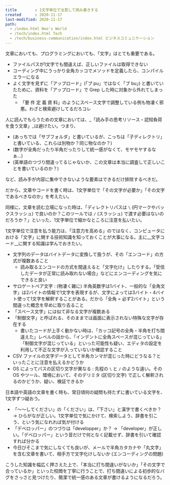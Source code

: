 ```yaml
---
title        : 1文字単位で注意して読み書きする
created      : 2020-11-17
last-modified: 2020-11-17
path:
  - /index.html Neo's World
  - /tech/index.html Tech
  - /tech/business-communication/index.html ビジネスコミュニケーション
---
```


文章においても、プログラミングにおいても、「文字」はとても重要である。

- ファイルパスが1文字でも間違えば、正しいファイルは取得できない
- コーディング中にうっかり全角カッコでメソッドを定義したら、コンパイルエラーになる
- よく文字を見ずに「アッブロード」(「プ pu」ではなく「ブ bu」) と書いていたために、資料を「アップロード」で Grep した時に対象から外れてしまった
  - 「要 件 定 義 資 料」のようにスペース文字で調整している例も物凄く邪悪。わざと検索避けしてるだろコレ

人に読んでもらうための文章においては、_「読み手の思考リソース・認知負荷を食う文章」_は避けたい。つまり、

- (あっちでは「サブフォルダ」と書いているが、こっちは「子ディレクトリ」と書いている、これらは別物か？同じ物なのか？)
- (数字が全角だったり半角だったりして統一感がなくて、モヤモヤするなぁ…)
- (英単語のつづり間違ってるじゃないか、この文章は本当に調査して正しいことを書いているのか？)

など、読み手が内容に集中できないような要素はできるだけ排除するべきだ。

だから、文章やコードを書く時は、1文字単位で「その文字が必要か」「その文字であるべきなのか」を考えたい。

同様に、文章を読む立場になった時は、「ディレクトリパスは `\` (円マークやバックスラッシュ) で良いのか？このツールでは `/` (スラッシュ) で渡す必要はないのだろうか？」といった、1文字単位で細かなところに注意を払いたい。

1文字単位で注意を払う能力は、「注意力を高める」のではなく、コンピュータにおける「文字」に関する技術知識を知っておくことが大事になる。主に__文字コード__に関する知識は学んでおきたい。

- 文字列のデータはバイトデータに変換して扱うが、その「エンコード」の方式が複数あること
  - 読み取るエンコードの方式を間違えると「文字化け」したりする。「受信したデータが正常に読み取れない場合」などにエンコーディングを気にできると良い
- サロゲートペア文字 : (物凄く雑に) 半角英数字は1バイト、一般的な「全角文字」は2バイトの情報で1文字を表現するが、文字によっては3バイト・4バイト使って1文字を解釈することがある。だから「全角 = 必ず2バイト」という間違った概念を早めに取り去ること
- 「スペース文字」には似て非なる文字が複数ある
- 「制御文字」と呼ばれる、そのままでは画面に表示されない特殊な文字が存在する
  - 書いたコードが上手く動かない時は、「カッコ記号の全角・半角を打ち間違えた」レベルの話から、「インデントに全角スペースが混じっている」「制御文字が混じっている」といった可能性も疑い、エディタの設定を利用して不正な文字が入っていないか確認すること
- CSV ファイルの文字データとして半角カンマが混じった時にどうなる？といったことに注意を払えるかどうか
- OS によってパスの区切り文字が異なる : 先程の `\` と `/` のような違い。その OS やツール、環境において、そのデリミタ (区切り文字) で正しく解釈されるのかどうか、疑い、検証できるか

日本語や英語の文章を書く時も、常日頃何の疑問も持たずに書いている文字を、1文字ずつ疑おう。

- 「〜〜してください」の「ください」は、「下さい」と漢字で書くべきか？ → ひらがなが正しい。1文字単位で気にかけて、検索しよう、辞書を引こう、という気になれれば気が付ける
- 「デベロッパー」のつづりは「developper」か？ → 「developer」が正しい。「デベロッパー」という音だけで何となく記載せず、辞書を引いて確認すれば分かる
- 今日びそこまで気にしなくても良いが、メールで半角カタカナや「丸文字」を含む文章を書いて、相手方で文字化けしないか (エンコーディングの問題)

こうした知識を幅広く押さえた上で、「本当に打ち間違いがないか」「その文字で合っているか」といった校閲を丁寧に行うことで、打ち間違いによる初歩的なバグをさっさと見つけたり、簡潔で統一感のある文章が書けるようになるだろう。

